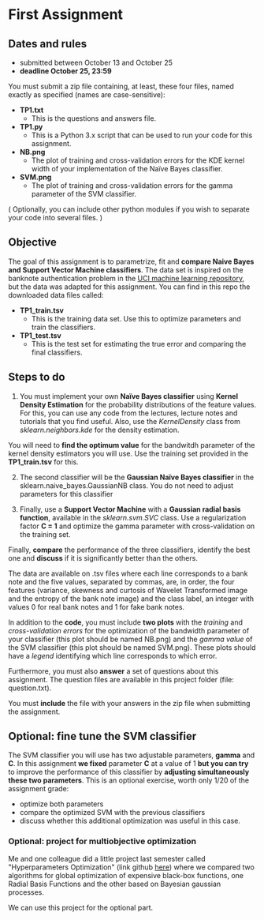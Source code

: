 # First Assignment

## Dates and rules

- submitted between October 13 and October 25
- **deadline October 25, 23:59**

You must submit a zip file containing, at least, these four files, named exactly as specified (names are case-sensitive):

* **TP1.txt**
    - This is the questions and answers file.
* **TP1.py**
    - This is a Python 3.x script that can be used to run your code for this assignment.
* **NB.png**
    - The plot of training and cross-validation errors for the KDE kernel width of your implementation of the Naïve Bayes classifier.
* **SVM.png**
    - The plot of training and cross-validation errors for the gamma parameter of the SVM classifier.

( Optionally, you can include other python modules if you wish to separate your code into several files. )

## Objective

The goal of this assignment is to parametrize, fit and **compare Naive Bayes and Support Vector Machine classifiers**. The data set is inspired on the banknote authentication problem in the [UCI machine learning repository](https://archive.ics.uci.edu/ml/datasets/banknote+authentication), but the data was adapted for this assignment. You can find in this repo the downloaded data files called:

* **TP1_train.tsv**
    - This is the training data set. Use this to optimize parameters and train the classifiers.
* **TP1_test.tsv**
    - This is the test set for estimating the true error and comparing the final classifiers.

## Steps to do

1) You must implement your own **Naïve Bayes classifier** using **Kernel Density Estimation** for the probability distributions of the feature values. For this, you can use any code from the lectures, lecture notes and tutorials that you find useful. Also, use the _KernelDensity_ class from _sklearn.neighbors.kde_ for the density estimation.

You will need to **find the optimum value** for the bandwitdh parameter of the kernel density estimators you will use. Use the training set provided in the **TP1_train.tsv** for this.

2) The second classifier will be the **Gaussian Naïve Bayes classifier** in the sklearn.naive_bayes.GaussianNB class. You do not need to adjust parameters for this classifier

3) Finally, use a **Support Vector Machine** with a **Gaussian radial basis function**, available in the _sklearn.svm.SVC_ class. Use a regularization factor **C = 1** and optimize the gamma parameter with cross-validation on the training set.

Finally, **compare** the performance of the three classifiers, identify the best one and **discuss** if it is significantly better than the others.

The data are available on .tsv files where each line corresponds to a bank note and the five values, separated by commas, are, in order, the four features (variance, skewness and curtosis of Wavelet Transformed image and the entropy of the bank note image) and the class label, an integer with values 0 for real bank notes and 1 for fake bank notes.

In addition to the **code**, you must include **two plots** with the _training_ and _cross-validation errors_ for the optimization of the bandwidth parameter of your classifier (this plot should be named NB.png) and the _gamma value_ of the SVM classifier (this plot should be named SVM.png). These plots should have a _legend_ identifying which line corresponds to which error.

Furthermore, you must also **answer** a set of questions about this assignment. The question files are available in this project folder (file: question.txt).

You must **include** the file with your answers in the zip file when submitting the assignment.

## Optional: fine tune the SVM classifier

The SVM classifier you will use has two adjustable parameters, **gamma** and **C**. In this assignment **we fixed** parameter **C** at a value of 1 **but you can try** to improve the performance of this classifier by **adjusting simultaneously these two parameters**. This is an optional exercise, worth only 1/20 of the assignment grade: 
- optimize both parameters
- compare the optimized SVM with the previous classifiers 
- discuss whether this additional optimization was useful in this case.

### Optional: project for multiobjective optimization

Me and one colleague did a little project last semester called "Hyperparameters Optimization" (link github [here](https://github.com/emanuelevivoli/Hyperparameters_Optimization)) where we compared two algorithms for global optimization of expensive black-box functions, one Radial Basis Functions and the other based on Bayesian gaussian processes.

We can use this project for the optional part.